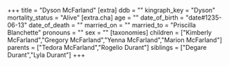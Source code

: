 +++
title = "Dyson McFarland"
[extra]
ddb = ""
kingraph_key = "Dyson"
mortality_status = "Alive"
[extra.cha]
age = ""
date_of_birth = "date#1235-06-13"
date_of_death = ""
married_on = ""
married_to = "Priscilla Blanchette"
pronouns = ""
sex = ""
[taxonomies]
children = ["Kimberly McFarland","Gregory McFarland","Yenna McFarland","Marion McFarland"]
parents = ["Tedora McFarland","Rogelio Durant"]
siblings = ["Degare Durant","Lyla Durant"]
+++

